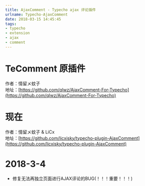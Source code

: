 ```yaml
---
title: AjaxComment - Typecho ajax 评论插件
urlname: Typecho-AjaxComment
date: 2018-03-15 14:45:45
tags:
- typecho
- extension
- ajax
- comment
---
```

TeComment 原插件
=============

作者：情留メ蚊子  
地址：[https://github.com/qlwz/AjaxComment-For-Typecho](https://github.com/qlwz/AjaxComment-For-Typecho)


<!--more-->


现在
==

作者：情留メ蚊子 & LiCx  
地址：[https://github.com/licxisky/typecho-plugin-AjaxComment](https://github.com/licxisky/typecho-plugin-AjaxComment)

2018-3-4
========

*   修复无法再独立页面进行AJAX评论的BUG(！！！重要！！！)